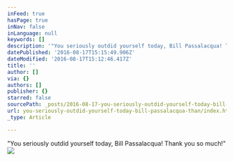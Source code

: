```yaml
---
inFeed: true
hasPage: true
inNav: false
inLanguage: null
keywords: []
description: '"You seriously outdid yourself today, Bill Passalacqua! Thank you so much!"'
datePublished: '2016-08-17T15:15:49.906Z'
dateModified: '2016-08-17T15:12:46.417Z'
title: ''
author: []
via: {}
authors: []
publisher: {}
starred: false
sourcePath: _posts/2016-08-17-you-seriously-outdid-yourself-today-bill-passalacqua-than.md
url: you-seriously-outdid-yourself-today-bill-passalacqua-than/index.html
_type: Article

---
```

"You seriously outdid yourself today, Bill Passalacqua! Thank you so much!"
![](https://the-grid-user-content.s3-us-west-2.amazonaws.com/9a0be552-b1a5-46d8-9b59-ecd019cd7d9b.jpg)